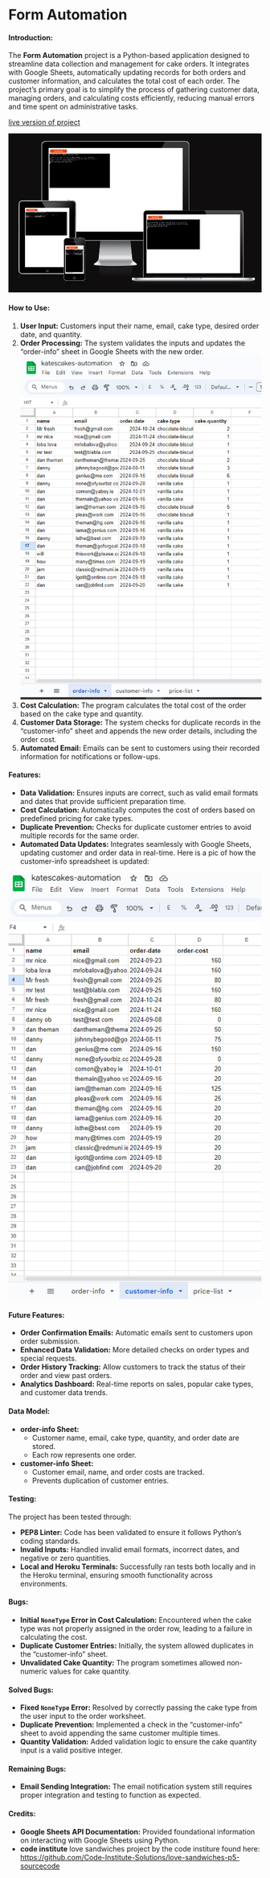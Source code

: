 # Form Automation

#### Introduction:
The **Form Automation** project is a Python-based application designed to streamline data collection and management for cake orders. It integrates with Google Sheets, automatically updating records for both orders and customer information, and calculates the total cost of each order. The project’s primary goal is to simplify the process of gathering customer data, managing orders, and calculating costs efficiently, reducing manual errors and time spent on administrative tasks.

[live version of project](https://form-automation-369956b5546f.herokuapp.com/)

![am-i-responsive pic of heroku running application](/assets/images/am-i-responsive.PNG)
#### How to Use:
1. **User Input:** Customers input their name, email, cake type, desired order date, and quantity.
2. **Order Processing:** The system validates the inputs and updates the “order-info” sheet in Google Sheets with the new order.
![order-info spreadsheet pic](/assets/images/spreadsheet-snip.PNG)
3. **Cost Calculation:** The program calculates the total cost of the order based on the cake type and quantity.
4. **Customer Data Storage:** The system checks for duplicate records in the “customer-info” sheet and appends the new order details, including the order cost.
5. **Automated Email:** Emails can be sent to customers using their recorded information for notifications or follow-ups.

#### Features:
- **Data Validation:** Ensures inputs are correct, such as valid email formats and dates that provide sufficient preparation time.
- **Cost Calculation:** Automatically computes the cost of orders based on predefined pricing for cake types.
- **Duplicate Prevention:** Checks for duplicate customer entries to avoid multiple records for the same order.
- **Automated Data Updates:** Integrates seamlessly with Google Sheets, updating customer and order data in real-time. Here is a pic of how the customer-info spreadsheet is updated:

![pic of google spreadsheet app is updating](/assets/images/customer-info-snip.PNG)

#### Future Features:
- **Order Confirmation Emails:** Automatic emails sent to customers upon order submission.
- **Enhanced Data Validation:** More detailed checks on order types and special requests.
- **Order History Tracking:** Allow customers to track the status of their order and view past orders.
- **Analytics Dashboard:** Real-time reports on sales, popular cake types, and customer data trends.

#### Data Model:
- **order-info Sheet:**
  - Customer name, email, cake type, quantity, and order date are stored.
  - Each row represents one order.
- **customer-info Sheet:**
  - Customer email, name, and order costs are tracked.
  - Prevents duplication of customer entries.

#### Testing:
The project has been tested through:
- **PEP8 Linter:** Code has been validated to ensure it follows Python’s coding standards.
- **Invalid Inputs:** Handled invalid email formats, incorrect dates, and negative or zero quantities.
- **Local and Heroku Terminals:** Successfully ran tests both locally and in the Heroku terminal, ensuring smooth functionality across environments.

#### Bugs:
- **Initial `NoneType` Error in Cost Calculation:** Encountered when the cake type was not properly assigned in the order row, leading to a failure in calculating the cost.
- **Duplicate Customer Entries:** Initially, the system allowed duplicates in the “customer-info” sheet.
- **Unvalidated Cake Quantity:** The program sometimes allowed non-numeric values for cake quantity.

#### Solved Bugs:
- **Fixed `NoneType` Error:** Resolved by correctly passing the cake type from the user input to the order worksheet.
- **Duplicate Prevention:** Implemented a check in the “customer-info” sheet to avoid appending the same customer multiple times.
- **Quantity Validation:** Added validation logic to ensure the cake quantity input is a valid positive integer.

#### Remaining Bugs:
- **Email Sending Integration:** The email notification system still requires proper integration and testing to function as expected.
  
#### Credits:
- **Google Sheets API Documentation:** Provided foundational information on interacting with Google Sheets using Python.
- **code institute** love sandwiches project by the code institure found here: https://github.com/Code-Institute-Solutions/love-sandwiches-p5-sourcecode